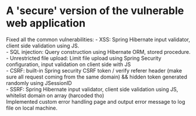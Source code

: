 <h1>A 'secure' version of the vulnerable web application</h1>
Fixed all the common vulnerabilities:
- XSS: Spring Hibernate input validator, client side validation using JS. <br>
- SQL injection: Query construction using Hibernate ORM, stored procedure. <br>
- Unrestricted file upload: Limit file upload using Spring Security configuration, input validation on client side with JS <br>
- CSRF: built-in Spring security CSRF token / verify referer header (make sure all request coming from the same domain) && hidden token generated randomly using JSessionID <br>
- SSRF: Spring Hibernate input validator, client side validation using JS, whitelist domain on array (harcoded tho) <br>
Implemented custom error handling page and output error message to log file on local machine. <br>
